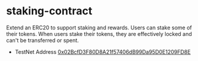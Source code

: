 # staking-contract
Extend an ERC20 to support staking and rewards. Users can stake some of their tokens. When users stake their tokens, they are effectively locked and can't be transferred or spent.

* TestNet Address
[0x02BcfD3F80D8A21f57406dB99Da95D0E1209FD8E](https://rinkeby.etherscan.io/address/0x02BcfD3F80D8A21f57406dB99Da95D0E1209FD8E)
